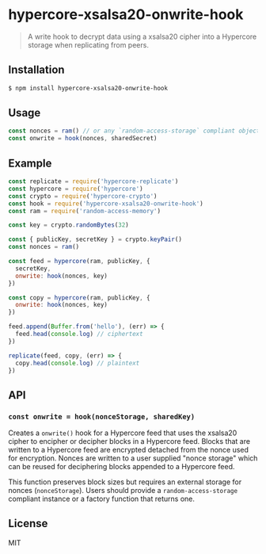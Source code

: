hypercore-xsalsa20-onwrite-hook
===============================

> A write hook to decrypt data using a xsalsa20 cipher into a Hypercore
> storage when replicating from peers.

## Installation

```sh
$ npm install hypercore-xsalsa20-onwrite-hook
```

## Usage

```js
const nonces = ram() // or any `random-access-storage` compliant object
const onwrite = hook(nonces, sharedSecret)
```

## Example

```js
const replicate = require('hypercore-replicate')
const hypercore = require('hypercore')
const crypto = require('hypercore-crypto')
const hook = require('hypercore-xsalsa20-onwrite-hook')
const ram = require('random-access-memory')

const key = crypto.randomBytes(32)

const { publicKey, secretKey } = crypto.keyPair()
const nonces = ram()

const feed = hypercore(ram, publicKey, {
  secretKey,
  onwrite: hook(nonces, key)
})

const copy = hypercore(ram, publicKey, {
  onwrite: hook(nonces, key)
})

feed.append(Buffer.from('hello'), (err) => {
  feed.head(console.log) // ciphertext
})

replicate(feed, copy, (err) => {
  copy.head(console.log) // plaintext
})
```

## API

### `const onwrite = hook(nonceStorage, sharedKey)`

Creates a `onwrite()` hook for a Hypercore feed that uses the
xsalsa20 cipher to encipher or decipher blocks in a Hypercore feed.
Blocks that are written to a Hypercore feed are encrypted detached
from the nonce used for encryption. Nonces are written to a user
supplied "nonce storage" which can be reused for deciphering blocks
appended to a Hypercore feed.

This function preserves block sizes but requires an external storage
for nonces (`nonceStorage`). Users should provide a `random-access-storage`
compliant instance or a factory function that returns one.

## License

MIT
